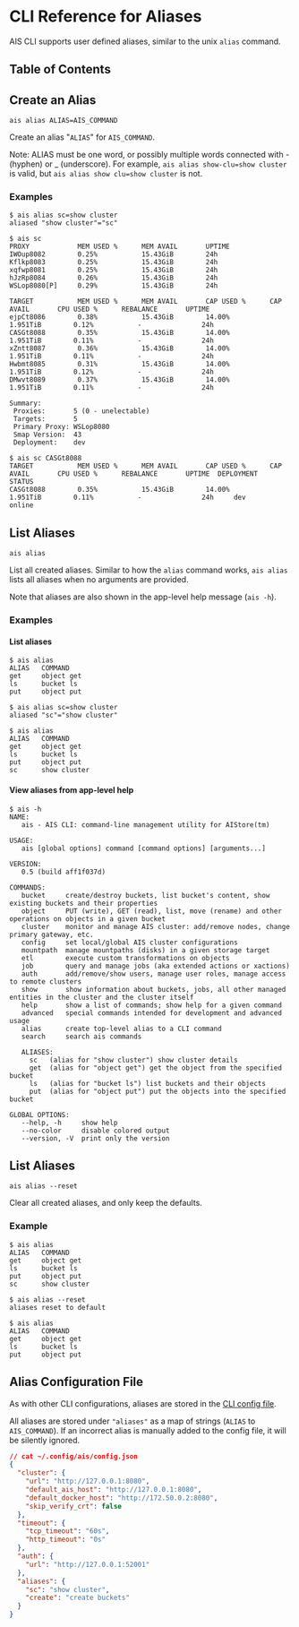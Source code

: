 # CLI Reference for Aliases

AIS CLI supports user defined aliases, similar to the unix `alias` command.

## Table of Contents

## Create an Alias

`ais alias ALIAS=AIS_COMMAND`

Create an alias "`ALIAS`" for `AIS_COMMAND`.

Note: ALIAS must be one word, or possibly multiple words connected with - (hyphen) or _ (underscore).
For example, `ais alias show-clu=show cluster` is valid, but `ais alias show clu=show cluster` is not.

### Examples

```console
$ ais alias sc=show cluster
aliased "show cluster"="sc"

$ ais sc
PROXY            MEM USED %      MEM AVAIL       UPTIME
IWOup8082        0.25%           15.43GiB        24h
Kflkp8083        0.25%           15.43GiB        24h
xqfwp8081        0.25%           15.43GiB        24h
hJzRp8084        0.26%           15.43GiB        24h
WSLop8080[P]     0.29%           15.43GiB        24h

TARGET           MEM USED %      MEM AVAIL       CAP USED %      CAP AVAIL       CPU USED %      REBALANCE       UPTIME
ejpCt8086        0.38%           15.43GiB        14.00%          1.951TiB        0.12%           -               24h
CASGt8088        0.35%           15.43GiB        14.00%          1.951TiB        0.11%           -               24h
xZntt8087        0.36%           15.43GiB        14.00%          1.951TiB        0.11%           -               24h
Hwbmt8085        0.31%           15.43GiB        14.00%          1.951TiB        0.12%           -               24h
DMwvt8089        0.37%           15.43GiB        14.00%          1.951TiB        0.11%           -               24h

Summary:
 Proxies:       5 (0 - unelectable)
 Targets:       5
 Primary Proxy: WSLop8080
 Smap Version:  43
 Deployment:    dev

$ ais sc CASGt8088 
TARGET           MEM USED %      MEM AVAIL       CAP USED %      CAP AVAIL       CPU USED %      REBALANCE       UPTIME  DEPLOYMENT        STATUS
CASGt8088        0.35%           15.43GiB        14.00%          1.951TiB        0.11%           -               24h     dev      online
```

## List Aliases

`ais alias`

List all created aliases.
Similar to how the `alias` command works, `ais alias` lists all aliases when no arguments are provided.

Note that aliases are also shown in the app-level help message (`ais -h`).

### Examples

#### List aliases

```console
$ ais alias 
ALIAS   COMMAND
get     object get
ls      bucket ls
put     object put

$ ais alias sc=show cluster
aliased "sc"="show cluster"

$ ais alias
ALIAS   COMMAND
get     object get
ls      bucket ls
put     object put
sc      show cluster
```

#### View aliases from app-level help

```console
$ ais -h
NAME:
   ais - AIS CLI: command-line management utility for AIStore(tm)

USAGE:
   ais [global options] command [command options] [arguments...]

VERSION:
   0.5 (build aff1f037d)

COMMANDS:
   bucket     create/destroy buckets, list bucket's content, show existing buckets and their properties
   object     PUT (write), GET (read), list, move (rename) and other operations on objects in a given bucket
   cluster    monitor and manage AIS cluster: add/remove nodes, change primary gateway, etc.
   config     set local/global AIS cluster configurations
   mountpath  manage mountpaths (disks) in a given storage target
   etl        execute custom transformations on objects
   job        query and manage jobs (aka extended actions or xactions)
   auth       add/remove/show users, manage user roles, manage access to remote clusters
   show       show information about buckets, jobs, all other managed entities in the cluster and the cluster itself
   help       show a list of commands; show help for a given command
   advanced   special commands intended for development and advanced usage
   alias      create top-level alias to a CLI command
   search     search ais commands

   ALIASES:
     sc   (alias for "show cluster") show cluster details
     get  (alias for "object get") get the object from the specified bucket
     ls   (alias for "bucket ls") list buckets and their objects
     put  (alias for "object put") put the objects into the specified bucket

GLOBAL OPTIONS:
   --help, -h     show help
   --no-color     disable colored output
   --version, -V  print only the version
```

## List Aliases

`ais alias --reset`

Clear all created aliases, and only keep the defaults.

### Example

```console
$ ais alias
ALIAS   COMMAND
get     object get
ls      bucket ls
put     object put
sc      show cluster

$ ais alias --reset
aliases reset to default

$ ais alias
ALIAS   COMMAND
get     object get
ls      bucket ls
put     object put
```

## Alias Configuration File

As with other CLI configurations, aliases are stored in the [CLI config file](/cmd/cli/README.md#config).

All aliases are stored under `"aliases"` as a map of strings (`ALIAS` to `AIS_COMMAND`).
If an incorrect alias is manually added to the config file, it will be silently ignored.

```json
// cat ~/.config/ais/config.json
{
  "cluster": {
    "url": "http://127.0.0.1:8080",
    "default_ais_host": "http://127.0.0.1:8080",
    "default_docker_host": "http://172.50.0.2:8080",
    "skip_verify_crt": false
  },
  "timeout": {
    "tcp_timeout": "60s",
    "http_timeout": "0s"
  },
  "auth": {
    "url": "http://127.0.0.1:52001"
  },
  "aliases": {
    "sc": "show cluster",
    "create": "create buckets"
  }
}
```
